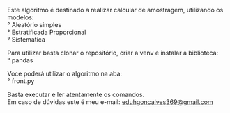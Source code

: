Este algoritmo é destinado a realizar calcular de amostragem, utilizando os modelos:  
° Aleatório simples  
° Estratificada Proporcional   
° Sistematica  
  
Para utilizar basta clonar o repositório, criar a venv e instalar a biblioteca:   
° pandas  
  
Voce poderá utilizar o algoritmo na aba:  
° front.py  
  
Basta executar e ler atentamente os comandos.  
Em caso de dúvidas este é meu e-mail: eduhgoncalves369@gmail.com  
